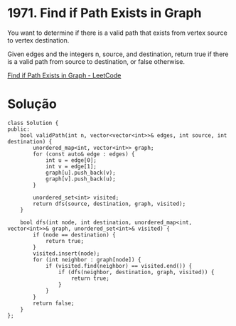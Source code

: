 # 1971. Find if Path Exists in Graph

You want to determine if there is a valid path that exists from vertex source to vertex destination.

Given edges and the integers n, source, and destination, return true if there is a valid path from source to destination, or false otherwise.

[Find if Path Exists in Graph - LeetCode](https://leetcode.com/problems/find-if-path-exists-in-graph/)

# Solução

```
class Solution {
public:
    bool validPath(int n, vector<vector<int>>& edges, int source, int destination) {
        unordered_map<int, vector<int>> graph;
        for (const auto& edge : edges) {
            int u = edge[0];
            int v = edge[1];
            graph[u].push_back(v);
            graph[v].push_back(u);
        }
        
        unordered_set<int> visited;
        return dfs(source, destination, graph, visited);
    }
    
    bool dfs(int node, int destination, unordered_map<int, vector<int>>& graph, unordered_set<int>& visited) {
        if (node == destination) {
            return true;
        }
        visited.insert(node);
        for (int neighbor : graph[node]) {
            if (visited.find(neighbor) == visited.end()) {
                if (dfs(neighbor, destination, graph, visited)) {
                    return true;
                }
            }
        }
        return false;
    }
};
```